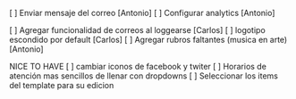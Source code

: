 [ ] Enviar mensaje del correo [Antonio]
[ ] Configurar analytics [Antonio]

[ ] Agregar funcionalidad de correos al loggearse [Carlos]
[ ] logotipo escondido por default [Carlos]
[ ] Agregar rubros faltantes (musica en arte) [Antonio]

NICE TO HAVE
[ ] cambiar iconos de facebook y twiter
[ ] Horarios de atención mas sencillos de llenar con dropdowns
[ ] Seleccionar los items del template para su edicion
